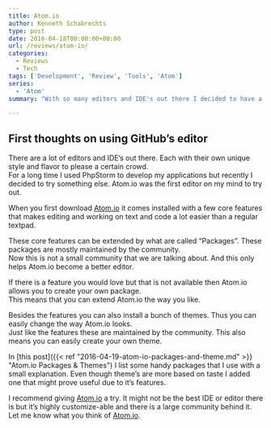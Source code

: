 ```yaml
---
title: Atom.io
author: Kenneth Schabrechts
type: post
date: 2016-04-18T00:00:00+00:00
url: /reviews/atom-io/
categories:
  - Reviews
  - Tech
tags: ['Development', 'Review', 'Tools', 'Atom']
series:
  - 'Atom'
summary: "With so many editors and IDE's out there I decided to have a look at Atom."

---
```

## First thoughts on using GitHub’s editor

There are a lot of editors and IDE’s out there. Each with their own unique style and flavor to please a certain crowd.  
For a long time I used PhpStorm to develop my applications but recently I decided to try something else. Atom.io was the first editor on my mind to try out.

When you first download [Atom.io](https://atom.io/ "Atom.io homepage") it comes installed with a few core features that makes editing and working on text and code a lot easier than a regular textpad.

These core features can be extended by what are called “Packages”. These packages are mostly maintained by the community.  
Now this is not a small community that we are talking about. And this only helps Atom.io become a better editor.

If there is a feature you would love but that is not available then Atom.io allows you to create your own package.  
This means that you can extend Atom.io the way you like.

Besides the features you can also install a bunch of themes. Thus you can easily change the way Atom.io looks.  
Just like the features these are maintained by the community. This also means you can easily create your own theme.

In [this post]({{< ref "2016-04-19-atom-io-packages-and-theme.md" >}} "Atom.io Packages & Themes") I list some handy packages that I use with a small explanation. Even though theme’s are more based on taste I added one that might prove useful due to it’s features.

I recommend giving [Atom.io](https://atom.io/ "Atom.io homepage") a try. It might not be the best IDE or editor there is but it’s highly customize-able and there is a large community behind it. Let me know what you think of [Atom.io](https://atom.io/ "Atom.io homepage").